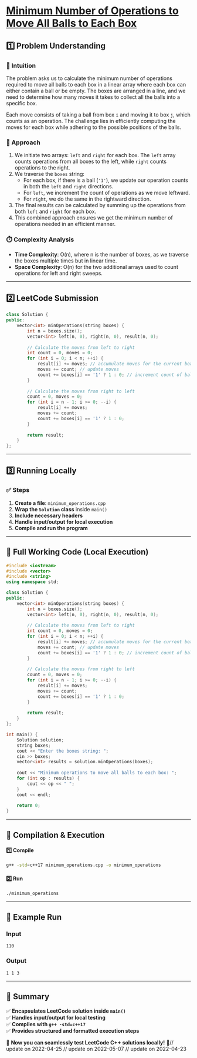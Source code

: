 # **[Minimum Number of Operations to Move All Balls to Each Box](https://leetcode.com/problems/minimum-number-of-operations-to-move-all-balls-to-each-box/description/)**  

## **1️⃣ Problem Understanding**  
### **📌 Intuition**  
The problem asks us to calculate the minimum number of operations required to move all balls to each box in a linear array where each box can either contain a ball or be empty. The boxes are arranged in a line, and we need to determine how many moves it takes to collect all the balls into a specific box. 

Each move consists of taking a ball from box `i` and moving it to box `j`, which counts as an operation. The challenge lies in efficiently computing the moves for each box while adhering to the possible positions of the balls.

### **🚀 Approach**  
1. We initiate two arrays: `left` and `right` for each box. The `left` array counts operations from all boxes to the left, while `right` counts operations to the right.
2. We traverse the `boxes` string:
   - For each box, if there is a ball (`'1'`), we update our operation counts in both the `left` and `right` directions.
   - For `left`, we increment the count of operations as we move leftward.
   - For `right`, we do the same in the rightward direction.
3. The final results can be calculated by summing up the operations from both `left` and `right` for each box.
4. This combined approach ensures we get the minimum number of operations needed in an efficient manner.

### **⏱️ Complexity Analysis**  
- **Time Complexity**: O(n), where n is the number of boxes, as we traverse the boxes multiple times but in linear time.  
- **Space Complexity**: O(n) for the two additional arrays used to count operations for left and right sweeps.

---  

## **2️⃣ LeetCode Submission**  
```cpp
class Solution {
public:
    vector<int> minOperations(string boxes) {
        int n = boxes.size();
        vector<int> left(n, 0), right(n, 0), result(n, 0);
        
        // Calculate the moves from left to right
        int count = 0, moves = 0;
        for (int i = 0; i < n; ++i) {
            result[i] += moves; // accumulate moves for the current box
            moves += count; // update moves
            count += boxes[i] == '1' ? 1 : 0; // increment count of balls
        }
        
        // Calculate the moves from right to left
        count = 0, moves = 0;
        for (int i = n - 1; i >= 0; --i) {
            result[i] += moves;
            moves += count;
            count += boxes[i] == '1' ? 1 : 0;
        }
        
        return result;
    }
};
```  

---  

## **3️⃣ Running Locally**  
### **✅ Steps**  
1. **Create a file**: `minimum_operations.cpp`  
2. **Wrap the `Solution` class** inside `main()`  
3. **Include necessary headers**  
4. **Handle input/output for local execution**  
5. **Compile and run the program**  

---  

## **📝 Full Working Code (Local Execution)**  
```cpp
#include <iostream>
#include <vector>
#include <string>
using namespace std;

class Solution {
public:
    vector<int> minOperations(string boxes) {
        int n = boxes.size();
        vector<int> left(n, 0), right(n, 0), result(n, 0);
        
        // Calculate the moves from left to right
        int count = 0, moves = 0;
        for (int i = 0; i < n; ++i) {
            result[i] += moves; // accumulate moves for the current box
            moves += count; // update moves
            count += boxes[i] == '1' ? 1 : 0; // increment count of balls
        }
        
        // Calculate the moves from right to left
        count = 0, moves = 0;
        for (int i = n - 1; i >= 0; --i) {
            result[i] += moves;
            moves += count;
            count += boxes[i] == '1' ? 1 : 0;
        }
        
        return result;
    }
};

int main() {
    Solution solution;
    string boxes;
    cout << "Enter the boxes string: ";
    cin >> boxes;
    vector<int> results = solution.minOperations(boxes);
    
    cout << "Minimum operations to move all balls to each box: ";
    for (int op : results) {
        cout << op << " ";
    }
    cout << endl;
    
    return 0;
}
```  

---  

## **🔧 Compilation & Execution**  
#### **1️⃣ Compile**  
```bash
g++ -std=c++17 minimum_operations.cpp -o minimum_operations
```  

#### **2️⃣ Run**  
```bash
./minimum_operations
```  

---  

## **🎯 Example Run**  
### **Input**  
```
110
```  
### **Output**  
```
1 1 3 
```  

---  

## **📌 Summary**  
✅ **Encapsulates LeetCode solution inside `main()`**  
✅ **Handles input/output for local testing**  
✅ **Compiles with `g++ -std=c++17`**  
✅ **Provides structured and formatted execution steps**  

🚀 **Now you can seamlessly test LeetCode C++ solutions locally!** 🚀// update on 2022-04-25
// update on 2022-05-07
// update on 2022-04-23
